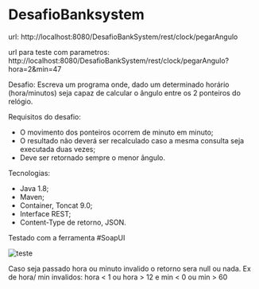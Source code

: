 # DesafioBanksystem

url: http://localhost:8080/DesafioBankSystem/rest/clock/pegarAngulo

url para teste com parametros: http://localhost:8080/DesafioBankSystem/rest/clock/pegarAngulo?hora=2&min=47



Desafio:
Escreva um programa onde, dado um determinado horário (hora/minutos) seja capaz de calcular o ângulo entre os 2 ponteiros do relógio.

Requisitos do desafio:
- O movimento dos ponteiros ocorrem de minuto em minuto;
- O resultado não deverá ser recalculado caso a mesma consulta seja executada duas vezes;
- Deve ser retornado sempre o menor ângulo.


Tecnologias:
 - Java 1.8;
 - Maven;
 - Container, Toncat 9.0;
 - Interface REST;
 - Content-Type de retorno, JSON.

Testado com a ferramenta #SoapUI

![teste](https://user-images.githubusercontent.com/7070744/32473303-a9cf8ffa-c345-11e7-8ad8-5c01939c7e8b.png)


Caso seja passado hora ou minuto invalido o retorno sera null ou nada.
Ex de hora/ min invalidos: hora < 1 ou hora > 12 e min < 0 ou min > 60
